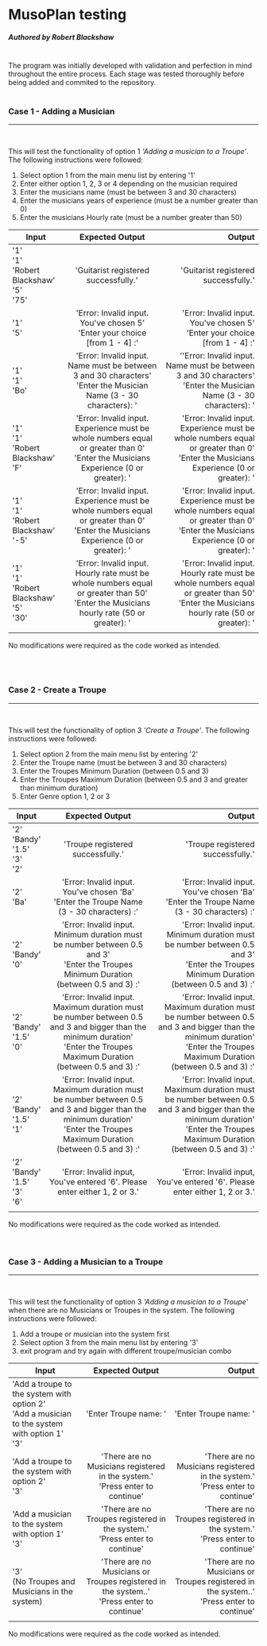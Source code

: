 # MusoPlan testing

##### Authored by Robert Blackshaw

<br />
The program was initially developed with validation and perfection in mind throughout the entire process. Each stage was tested thoroughly before being added and commited to the repository. 
<br /><br />

### Case 1 - Adding a Musician

---

<br />

This will test the functionality of option 1 _'Adding a musician to a Troupe'_. The following instructions were followed:

1. Select option 1 from the main menu list by entering '1'
2. Enter either option 1, 2, 3 or 4 depending on the musician required
3. Enter the musicians name (must be between 3 and 30 characters)
4. Enter the musicians years of experience (must be a number greater than 0)
5. Enter the musicians Hourly rate (must be a number greater than 50)

| Input                                                      |                                                               Expected Output                                                               |                                                                                                                                      Output |
| ---------------------------------------------------------- | :-----------------------------------------------------------------------------------------------------------------------------------------: | ------------------------------------------------------------------------------------------------------------------------------------------: |
| '1' <br />'1'<br />'Robert Blackshaw' <br />'5' <br />'75' |                                                    'Guitarist registered successfully.'                                                     |                                                                                                        'Guitarist registered successfully.' |
| '1' <br />'5'                                              |                               'Error: Invalid input. You've chosen 5'<br />'Enter your choice [from 1 - 4] :'                               |                                                             'Error: Invalid input. You've chosen 5'<br />'Enter your choice [from 1 - 4] :' |
| '1' <br />'1'<br />'Bo'                                    |            'Error: Invalid input. Name must be between 3 and 30 characters'<br />'Enter the Musician Name (3 - 30 characters): '            |                      ''Error: Invalid input. Name must be between 3 and 30 characters'<br />'Enter the Musician Name (3 - 30 characters): ' |
| '1' <br />'1'<br />'Robert Blackshaw' <br />'F'            |   'Error: Invalid input. Experience must be whole numbers equal or greater than 0'<br />'Enter the Musicians Experience (0 or greater): '   |     'Error: Invalid input. Experience must be whole numbers equal or greater than 0'<br />'Enter the Musicians Experience (0 or greater): ' |
| '1' <br />'1'<br />'Robert Blackshaw' <br />'-5'           |   'Error: Invalid input. Experience must be whole numbers equal or greater than 0'<br />'Enter the Musicians Experience (0 or greater): '   |     'Error: Invalid input. Experience must be whole numbers equal or greater than 0'<br />'Enter the Musicians Experience (0 or greater): ' |
| '1' <br />'1'<br />'Robert Blackshaw' <br />'5'<br />'30'  | 'Error: Invalid input. Hourly rate must be whole numbers equal or greater than 50'<br />'Enter the Musicians hourly rate (50 or greater): ' | 'Error: Invalid input. Hourly rate must be whole numbers equal or greater than 50'<br />'Enter the Musicians hourly rate (50 or greater): ' |
|                                                            |                                                                                                                                             |

No modifications were required as the code worked as intended.

<br /><br />

### Case 2 - Create a Troupe

---

<br />

This will test the functionality of option 3 _'Create a Troupe'_. The following instructions were followed:

1. Select option 2 from the main menu list by entering '2'
2. Enter the Troupe name (must be between 3 and 30 characters)
3. Enter the Troupes Minimum Duration (between 0.5 and 3)
4. Enter the Troupes Maximum Duration (between 0.5 and 3 and greater than minimum duration)
5. Enter Genre option 1, 2 or 3

| Input                                            |                                                                                Expected Output                                                                                 |                                                                                                                                                                         Output |
| ------------------------------------------------ | :----------------------------------------------------------------------------------------------------------------------------------------------------------------------------: | -----------------------------------------------------------------------------------------------------------------------------------------------------------------------------: |
| '2' <br />'Bandy'<br />'1.5' <br />'3' <br />'2' |                                                                       'Troupe registered successfully.'                                                                        |                                                                                                                                              'Troupe registered successfully.' |
| '2' <br />'Ba'                                   |                                          'Error: Invalid input. You've chosen 'Ba'<br />'Enter the Troupe Name (3 - 30 characters) :'                                          |                                                                                   'Error: Invalid input. You've chosen 'Ba'<br />'Enter the Troupe Name (3 - 30 characters) :' |
| '2' <br />'Bandy'<br />'0'                       |                   'Error: Invalid input. Minimum duration must be number between 0.5 and 3'<br />'Enter the Troupes Minimum Duration (between 0.5 and 3) :'                    |                                      'Error: Invalid input. Minimum duration must be number between 0.5 and 3'<br />'Enter the Troupes Minimum Duration (between 0.5 and 3) :' |
| '2' <br />'Bandy'<br />'1.5' <br />'0'           | 'Error: Invalid input. Maximum duration must be number between 0.5 and 3 and bigger than the minimum duration'<br />'Enter the Troupes Maximum Duration (between 0.5 and 3) :' | 'Error: Invalid input. Maximum duration must be number between 0.5 and 3 and bigger than the minimum duration'<br />'Enter the Troupes Maximum Duration (between 0.5 and 3) :' |
| '2' <br />'Bandy'<br />'1.5' <br />'1'           | 'Error: Invalid input. Maximum duration must be number between 0.5 and 3 and bigger than the minimum duration'<br />'Enter the Troupes Maximum Duration (between 0.5 and 3) :' | 'Error: Invalid input. Maximum duration must be number between 0.5 and 3 and bigger than the minimum duration'<br />'Enter the Troupes Maximum Duration (between 0.5 and 3) :' |
| '2' <br />'Bandy'<br />'1.5' <br />'3'<br />'6'  |                                                   'Error: Invalid input, You've entered '6'. Please enter either 1, 2 or 3.'                                                   |                                                                                                     'Error: Invalid input, You've entered '6'. Please enter either 1, 2 or 3.' |
|                                                  |                                                                                                                                                                                |

No modifications were required as the code worked as intended.
<br /><br /><br />

### Case 3 - Adding a Musician to a Troupe

---

<br />

This will test the functionality of option 3 _'Adding a musician to a Troupe'_ when there are no Musicians or Troupes in the system. The following instructions were followed:

1. Add a troupe or musician into the system first
2. Select option 3 from the main menu list by entering '3'
3. exit program and try again with different troupe/musician combo

| Input                                                                                                 |                                        Expected Output                                         |                                                                                         Output |
| ----------------------------------------------------------------------------------------------------- | :--------------------------------------------------------------------------------------------: | ---------------------------------------------------------------------------------------------: |
| 'Add a troupe to the system with option 2'<br />'Add a musician to the system with option 1'<br />'3' |                                     'Enter Troupe name: '                                      |                                                                          'Enter Troupe name: ' |
| 'Add a troupe to the system with option 2'<br />'3'                                                   |       'There are no Musicians registered in the system.'<br /> 'Press enter to continue'       |             'There are no Musicians registered in the system.'<br /> 'Press enter to continue' |
| 'Add a musician to the system with option 1'<br />'3'                                                 |        'There are no Troupes registered in the system.'<br /> 'Press enter to continue'        |               'There are no Troupes registered in the system.'<br /> 'Press enter to continue' |
| '3' <br /> (No Troupes and Musicians in the system)                                                   | 'There are no Musicians or Troupes registered in the system..'<br /> 'Press enter to continue' | 'There are no Musicians or Troupes registered in the system..'<br /> 'Press enter to continue' |
|                                                                                                       |                                                                                                |

No modifications were required as the code worked as intended.
